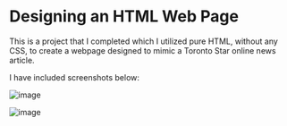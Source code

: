 # Designing an HTML Web Page 
This is a project that I completed which I utilized pure HTML, without any CSS, to create a webpage designed to mimic a Toronto Star online news article.

I have included screenshots below:

![image](https://user-images.githubusercontent.com/46382058/212187749-bcaffed6-0fa8-4867-8b32-931f14029f84.png)

![image](https://user-images.githubusercontent.com/46382058/212188001-e42a5375-4b93-4df0-84e6-c5ca5b05c33a.png)

